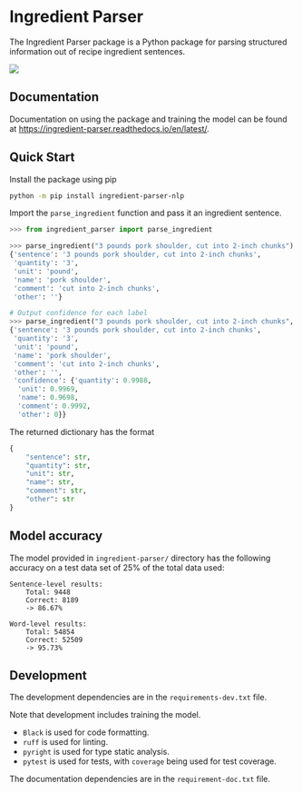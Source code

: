# Ingredient Parser

The Ingredient Parser package is a Python package for parsing structured information out of recipe ingredient sentences.

![](docs/source/_static/logo.svg)

## Documentation

Documentation on using the package and training the model can be found at https://ingredient-parser.readthedocs.io/en/latest/.

## Quick Start

Install the package using pip

```bash
python -m pip install ingredient-parser-nlp
```

Import the ```parse_ingredient``` function and pass it an ingredient sentence.

```python
>>> from ingredient_parser import parse_ingredient

>>> parse_ingredient("3 pounds pork shoulder, cut into 2-inch chunks")
{'sentence': '3 pounds pork shoulder, cut into 2-inch chunks',
 'quantity': '3',
 'unit': 'pound',
 'name': 'pork shoulder',
 'comment': 'cut into 2-inch chunks',
 'other': ''}

# Output confidence for each label
>>> parse_ingredient("3 pounds pork shoulder, cut into 2-inch chunks", confidence=True)
{'sentence': '3 pounds pork shoulder, cut into 2-inch chunks',
 'quantity': '3',
 'unit': 'pound',
 'name': 'pork shoulder',
 'comment': 'cut into 2-inch chunks',
 'other': '',
 'confidence': {'quantity': 0.9988,
  'unit': 0.9969,
  'name': 0.9698,
  'comment': 0.9992,
  'other': 0}}
```

The returned dictionary has the format

```python
{
    "sentence": str,
    "quantity": str,
    "unit": str,
    "name": str,
    "comment": str,
    "other": str
}
```

## Model accuracy

The model provided in ```ingredient-parser/``` directory has the following accuracy on a test data set of 25% of the total  data used:

```
Sentence-level results:
	Total: 9448
	Correct: 8189
	-> 86.67%

Word-level results:
	Total: 54854
	Correct: 52509
	-> 95.73%
```

## Development

The development dependencies are in the ```requirements-dev.txt``` file.

Note that development includes training the model.

* ```Black``` is used for code formatting.
* ```ruff``` is used for linting. 
* ```pyright``` is used for type static analysis.
* ```pytest``` is used for tests, with ```coverage``` being used for test coverage.

The documentation dependencies are in the ```requirement-doc.txt``` file.
